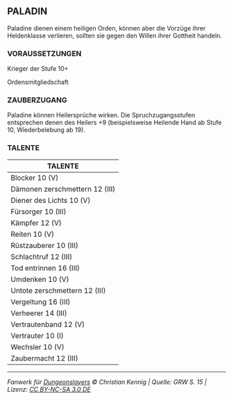 ## PALADIN

Paladine dienen einem heiligen Orden,
können aber die Vorzüge ihrer Heldenklasse verlieren, sollten sie gegen den Willen ihrer Gottheit handeln.

### VORAUSSETZUNGEN

Krieger der Stufe 10+

Ordensmitgliedschaft

### ZAUBERZUGANG

Paladine können Heilersprüche wirken. Die Spruchzugangsstufen entsprechen denen des Heilers +9 (beispielsweise Heilende Hand ab Stufe 10, Wiederbelebung ab 19).

### TALENTE

| TALENTE                        |
| ------------------------------ |
| Blocker 10 (V)                 |
| Dämonen zerschmettern 12 (III) |
| Diener des Lichts 10 (V)       |
| Fürsorger 10 (III)             |
| Kämpfer 12 (V)                 |
| Reiten 10 (V)                  |
| Rüstzauberer 10 (III)          |
| Schlachtruf 12 (III)           |
| Tod entrinnen 16 (III)         |
| Umdenken 10 (V)                |
| Untote zerschmettern 12 (III)  |
| Vergeltung 16 (III)            |
| Verheerer 14 (III)             |
| Vertrautenband 12 (V)          |
| Vertrauter 10 (I)              |
| Wechsler 10 (V)                |
| Zaubermacht 12 (III)           |

---

_Fanwerk für [Dungeonslayers](https://www.dungeonslayers.net/) © Christian Kennig | Quelle: GRW S. 15 | Lizenz: [CC BY-NC-SA 3.0 DE](https://creativecommons.org/licenses/by-nc-sa/3.0/de/)_
